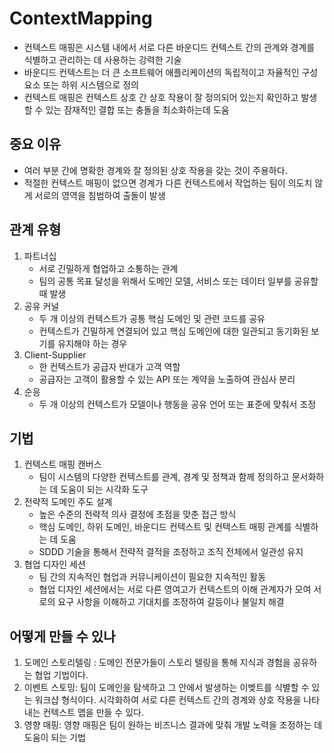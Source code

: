 # ContextMapping

- 컨텍스트 매핑은 시스템 내에서 서로 다른 바운디드 컨텍스트 간의 관계와 경계를 식별하고 관리하는 데 사용하는 강력한 기술
- 바운디드 컨텍스트는 더 큰 소프트웨어 애플리케이션의 독립적이고 자율적인 구성 요소 또는 하위 시스템으로 정의
- 컨텍스트 매핑은 컨텍스트 상호 간 상호 작용이 잘 정의되어 있는지 확인하고 발생할 수 있는 잠재적인 결합 또는 충돌을 최소화하는데 도움

## 중요 이유
- 여러 부분 간에 명확한 경계와 잘 정의된 상호 작용을 갖는 것이 주용하다.
- 적절한 컨텍스트 매핑이 없으면 경계가 다른 컨텍스트에서 작업하는 팀이 의도치 않게 서로의 영역을 침범하여 출돌이 발생

## 관계 유형
1. 파트너십 
   - 서로 긴밀하게 협업하고 소통하는 관계
   - 팀의 공통 목표 달성을 위해서 도메인 모델, 서비스 또는 데이터 일부를 공유할 때 발생
2. 공유 커널
   - 두 개 이상의 컨텍스트가 공통 핵심 도메인 및 관련 코드를 공유
   - 컨텍스트가 긴밀하게 연결되어 있고 핵심 도메인에 대한 일관되고 동기화된 보기를 유지해야 하는 경우
3. Client-Supplier
   - 한 컨텍스트가 공급자 반대가 고객 역할
   - 공급자는 고객이 활용할 수 있는 API 또는 계약을 노출하여 관심사 분리
4. 순응
   - 두 개 이상의 컨텍스트가 모델이나 행동을 공유 언어 또는 표준에 맞춰서 조정
## 기법
1. 컨텍스트 매핑 캔버스
   - 팀이 시스템의 다양한 컨텍스트를 관계, 경계 및 정책과 함께 정의하고 문서화하는 데 도움이 되는 시각화 도구
2. 전략적 도메인 주도 설계
   - 높은 수준의 전략적 의사 결정에 초점을 맞춘 접근 방식
   - 핵심 도메인, 하위 도메인, 바운디드 컨텍스트 및 컨텍스트 매핑 관계를 식별하는 데 도움
   - SDDD 기술을 통해서 전략적 결적을 조정하고 조직 전체에서 일관성 유지
3. 협업 디자인 세션
   - 팀 간의 지속적인 협업과 커뮤니케이션이 필요한 지속적인 활동
   - 협업 디자인 세션에서는 서로 다른 영여고가 컨텍스트의 이해 관계자가 모여 서로의 요구 사항을 이해하고 기대치를 조정하여 갈등이나 불일치 해결

## 어떻게 만들 수 있나
1. 도메인 스토리텔링 : 도메인 전문가들이 스토리 텔링을 통해 지식과 경험을 공유하는 협업 기법이다.
2. 이벤트 스토밍: 팀이 도메인을 탐색하고 그 안에서 발생하는 이벶트를 식별할 수 있는 워크샵 형식이다. 시각화하여 서로 다른 컨텍스트 간의 경계와 상호 작용을 나타내는 컨텍스트 맵을 만들 수 있다.
3. 영향 매핑: 영향 매핑은 팀이 원하는 비즈니스 결과에 맞춰 개발 노력을 조정하는 데 도움이 되는 기법

